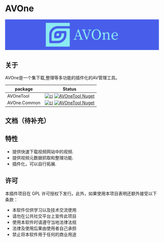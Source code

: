 # AVOne 
[![banner](./img/avone.png)](https://github.com/weloveloli/AVOne/raw/main/img/avone.png)
## 关于
AVOne是一个集下载,整理等多功能的插件化的AV管理工具。

| package      | Status |
| ----------- | ----------- |
| AVOneTool      | [![ci](https://github.com/weloveloli/AVOne/actions/workflows/tool.yml/badge.svg)](https://github.com/weloveloli/AVOne/actions/workflows/tool.yml) [![AVOneTool Nuget](https://img.shields.io/nuget/v/AVOneTool)](https://www.nuget.org/packages/AVOneTool)       |
| AVOne.Common   | [![ci](https://github.com/weloveloli/AVOne/actions/workflows/common.yml/badge.svg)](https://github.com/weloveloli/AVOne/actions/workflows/common.yml) [![AVOneTool Nuget](https://img.shields.io/nuget/v/AVOne.Common)](https://www.nuget.org/packages/AVOne.Common)        |

## 文档（待补充）


## 特性

- 提供快速下载视频网站中的视频.
- 提供视频元数据抓取和整理功能.
- 插件化，可以自行拓展.

## 许可

本插件项目在 GPL 许可授权下发行。此外，如果使用本项目表明还额外接受以下条款：

- 本软件仅供学习以及技术交流使用
- 请勿在公共社交平台上宣传此项目
- 使用本软件时请遵守当地法律法规
- 法律及使用后果由使用者自己承担
- 禁止将本软件用于任何的商业用途
